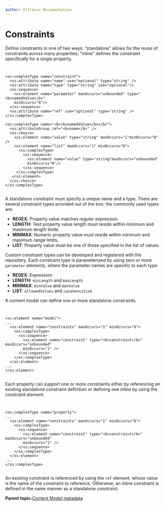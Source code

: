```yaml
---
author: Alfresco Documentation
---
```


# Constraints

Define constraints in one of two ways: “standalone” allows for the reuse of constraints across many properties; “inline” defines the constraint specifically for a single property.

```

        
<xs:complexType name="constraint">
  <xs:attribute name="name" use="optional" type="string" />
  <xs:attribute name="type" type="string" use="optional"/>
  <xs:sequence>
    <xs:element name="parameter" maxOccurs="unbounded" type="<b>namedValue</b>"
    minOccurs="0"/>
  </xs:sequence>
  <xs:attribute name="ref" use="optional" type="string" />
</xs:complexType>

<xs:complexType name="<b><b>namedValue</b></b>">
  <xs:attributeGroup ref="<b>name</b>" />
  <xs:choice>
    <xs:element name="value" type="string" maxOccurs="1"minOccurs="0" />
    <xs:element name="list" maxOccurs="1" minOccurs="0">
      <xs:complexType>
        <xs:sequence>
          <xs:element name="value" type="string"maxOccurs="unbounded"
          minOccurs="0"/>
        </xs:sequence>
     </xs:complexType>
   </xs:element>
  </xs:choice>
</xs:complexType>


```

A standalone constraint must specify a unique name and a type. There are several constraint types provided out of the box; the commonly used types are:

-   **REGEX**; Property value matches regular expression.
-   **LENGTH**: Text property value length must reside within minimum and maximum length limits.
-   **MINMAX**: Numeric property value must reside within minimum and maximum range limits.
-   **LIST**: Property value must be one of those specified in the list of values.

Custom constraint types can be developed and registered with the repository. Each constraint type is parameterized by using zero or more `parameter` elements, where the parameter names are specific to each type:

-   **REGEX**: Expression
-   **LENGTH**: `minLength` and `maxLength`
-   **MINMAX**: `minValue` and `maxValue`
-   **LIST**: `allowedValues` and `caseSensitive`

A content model can define one or more standalone constraints.

```


<xs:element name="model">
...
  <xs:element name="constraints" maxOccurs="1" minOccurs="0">
    <xs:complexType>
      <xs:sequence>
        <xs:element name="constraint" type="<b>constraint</b>" maxOccurs="unbounded"
        minOccurs="1" />
      </xs:sequence>
    </xs:complexType>
  </xs:element>
...
</xs:element>


```

Each property can support one or more constraints either by referencing an existing standalone constraint definition or defining one inline by using the constraint element.

```

        
<xs:complexType name="property">
...
  <xs:element name="constraints" maxOccurs="1" minOccurs="0">
    <xs:complexType>
      <xs:sequence>
        <xs:element name="constraint" type="<b>constraint</b>" maxOccurs="unbounded"
        minOccurs="1" />
      </xs:sequence>
    </xs:complexType>
  </xs:element>
...
</xs:complexType>


```

An existing constraint is referenced by using the `ref` element, whose value is the name of the constraint to reference. Otherwise, an inline constraint is defined in the same manner as a standalone constraint.

**Parent topic:**[Content Model metadata](../concepts/metadata-model-define.md)

